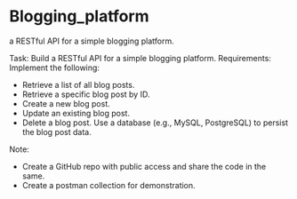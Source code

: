 # Blogging_platform
 a RESTful API for a simple blogging platform.


Task: Build a RESTful API for a simple blogging platform.
Requirements: Implement the following:
- Retrieve a list of all blog posts.
- Retrieve a specific blog post by ID.
- Create a new blog post.
- Update an existing blog post.
- Delete a blog post.
Use a database (e.g., MySQL, PostgreSQL) to persist the blog post data.


Note:
- Create a GitHub repo with public access and share the code in the same.
- Create a postman collection for demonstration.  
